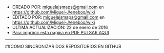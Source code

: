 * CREADO POR: miguelajsmaps@gmail.com en https://github.com/Miguel-J/eneboo/wiki
* EDITADO POR: miguelajsmaps@gmail.com en https://github.com/Miguel-J/eneboo/wiki
* ULTIMA ACTUALIZACIÓN: 22 de enero de 2016
* [Para imprimir esta pagina en PDF PULSAR AQUI](https://gitprint.com/Miguel-J/eneboo/wiki/GITHUB-COMO-SINCRONIZAR-DOS-REPOSITORIOS)

----
##COMO SINCRONIZAR DOS REPOSITORIOS EN GITHUB